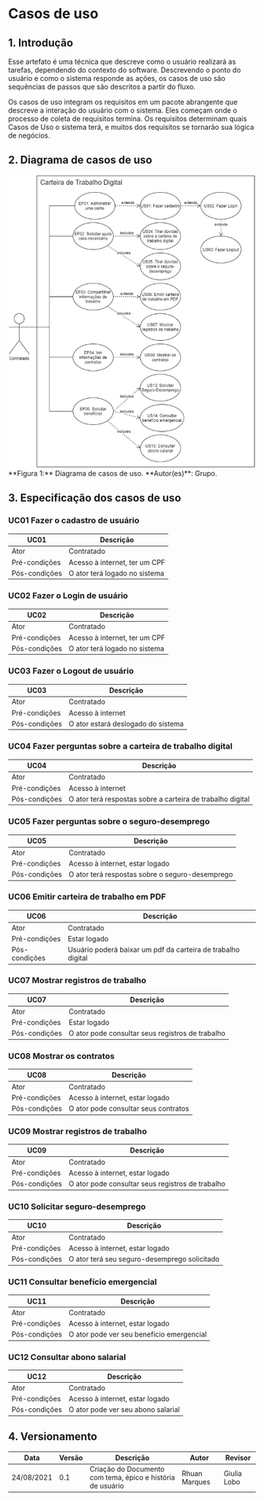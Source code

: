 # Casos de uso

## 1. Introdução

<p>Esse artefato é uma técnica que descreve como o usuário realizará as tarefas, dependendo do contexto do software. Descrevendo o ponto do usuário e como o sistema responde as ações, os casos de uso são sequências de passos que são descritos a partir do fluxo.</p>

<p>Os casos de uso integram os requisitos em um pacote abrangente que descreve a interação do usuário com o sistema. Eles começam onde o processo de coleta de requisitos termina. Os requisitos determinam quais Casos de Uso o sistema terá, e muitos dos requisitos se tornarão sua lógica de negócios.</p>

## 2. Diagrama de casos de uso

<img src="../../assets/Caso_de_Uso.jpg"/>
​									**Figura 1:** Diagrama de casos de uso. **Autor(es)**: Grupo.

## 3. Especificação dos casos de uso

### UC01 Fazer o cadastro de usuário

|   UC01   | Descrição |
| -------- | --------- |
| Ator | Contratado |
| Pré-condições| Acesso à internet, ter um CPF |
| Pós-condições| O ator terá logado no sistema |

### UC02 Fazer o Login de usuário

|   UC02   | Descrição |
| -------- | --------- |
| Ator | Contratado |
| Pré-condições| Acesso à internet, ter um CPF |
| Pós-condições| O ator terá logado no sistema |

### UC03 Fazer o Logout de usuário

|   UC03   | Descrição |
| -------- | --------- |
| Ator | Contratado |
| Pré-condições| Acesso à internet |
| Pós-condições|  O ator estará deslogado do sistema |

### UC04 Fazer perguntas sobre a carteira de trabalho digital

|   UC04   | Descrição |
| -------- | --------- |
| Ator | Contratado |
| Pré-condições| Acesso à internet |
| Pós-condições| O ator terá respostas sobre a carteira de trabalho digital |

### UC05 Fazer perguntas sobre o seguro-desemprego

|   UC05   | Descrição |
| -------- | --------- |
| Ator | Contratado |
| Pré-condições| Acesso à internet, estar logado |
| Pós-condições| O ator terá respostas sobre o seguro-desemprego |

### UC06 Emitir carteira de trabalho em PDF

|   UC06   | Descrição |
| -------- | --------- |
| Ator | Contratado |
| Pré-condições| Estar logado |
| Pós-condições| Usuário poderá baixar um pdf da carteira de trabalho digital |

### UC07 Mostrar registros de trabalho

|   UC07   | Descrição |
| -------- | --------- |
| Ator | Contratado |
| Pré-condições| Estar logado |
| Pós-condições| O ator pode consultar seus registros de trabalho |

### UC08 Mostrar os contratos

|   UC08   | Descrição |
| -------- | --------- |
| Ator | Contratado |
| Pré-condições| Acesso à internet, estar logado |
| Pós-condições| O ator pode consultar seus contratos |

### UC09 Mostrar registros de trabalho

|   UC09   | Descrição |
| -------- | --------- |
| Ator | Contratado |
| Pré-condições| Acesso à internet, estar logado |
| Pós-condições| O ator pode consultar seus registros de trabalho |

### UC10 Solicitar seguro-desemprego

|   UC10   | Descrição |
| -------- | --------- |
| Ator | Contratado |
| Pré-condições| Acesso à internet, estar logado|
| Pós-condições| O ator terá seu seguro-desemprego solicitado |

### UC11 Consultar benefício emergencial

|   UC11   | Descrição |
| -------- | --------- |
| Ator | Contratado |
| Pré-condições| Acesso à internet, estar logado |
| Pós-condições| O ator pode ver seu benefício emergencial |

### UC12 Consultar abono salarial

|   UC12   | Descrição |
| -------- | --------- |
| Ator | Contratado |
| Pré-condições| Acesso à internet, estar logado |
| Pós-condições| O ator pode ver seu abono salarial |


## 4. Versionamento

| Data       | Versão | Descrição            |         Autor           | Revisor |
|------------|-----|-------------------------|-------------------------|---------|
| 24/08/2021 | 0.1 | Criação do Documento com tema, épico e história de usuário  | Rhuan Marques | Giulia Lobo |
